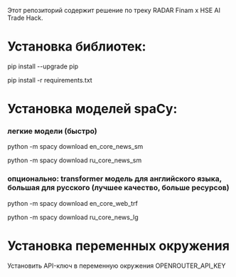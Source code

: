 Этот репозиторий содержит решение по треку RADAR Finam x HSE AI Trade Hack.
# Установка библиотек:
pip install --upgrade pip

pip install -r requirements.txt
# Установка моделей spaCy:
### легкие модели (быстро)

python -m spacy download en_core_news_sm

python -m spacy download ru_core_news_sm

### опционально: transformer модель для английского языка, большая для русского (лучшее качество, больше ресурсов)

python -m spacy download en_core_web_trf

python -m spacy download ru_core_news_lg

# Установка переменных окружения

Установить API-ключ в переменную окружения OPENROUTER_API_KEY